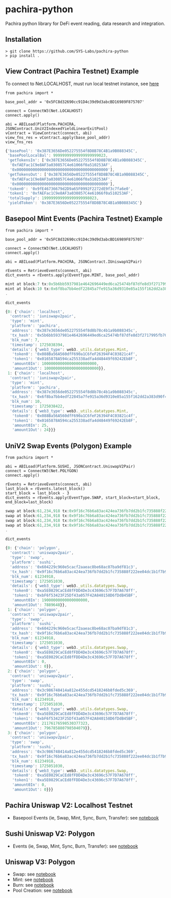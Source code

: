 # pachira-python
Pachira python library for DeFi event reading, data research and integration.

## Installation 
```
> git clone https://github.com/SYS-Labs/pachira-python
> pip install .
```

## View Contract (Pachira Testnet) Example

To connect to Net.LOCALHOST, must run local testnet instance, see [here](https://github.com/misesmind/indexeddefi/tree/pools)

```
from pachira import *

base_pool_addr = '0x5FC8d32690cc91D4c39d9d3abcBD16989F875707'

connect = ConnectW3(Net.LOCALHOST)
connect.apply()

abi = ABILoad(Platform.PACHIRA, JSONContract.UniV2IndexedYieldLinearExitPool)
vContract = ViewContract(connect, abi)
view_fns_res = vContract.apply(base_pool_addr)
view_fns_res
```

```javascript
{'basePool': '0x387E3656De052275554f8D8B78C4B1a9B088345C',
 'basePoolLocalBal': 99999999999999999999023,
 'getTokensIn': ['0x387E3656De052275554f8D8B78C4B1a9B088345C',
  '0xfAEFac1C9e8AF3a030857C4e61066f0a510253AF',
  '0x0000000000000000000000000000000000000000'],
 'getTokensOut': ['0x387E3656De052275554f8D8B78C4B1a9B088345C',
  '0xfAEFac1C9e8AF3a030857C4e61066f0a510253AF',
  '0x0000000000000000000000000000000000000000'],
 'token0': '0x9fE46736679d2D9a65F0992F2272dE9f3c7fa6e0',
 'token1': '0xfAEFac1C9e8AF3a030857C4e61066f0a510253AF',
 'totalSupply': 199999999999999999998023,
 'yieldToken': '0x387E3656De052275554f8D8B78C4B1a9B088345C'}
```


## Basepool Mint Events (Pachira Testnet) Example

```
from pachira import *

base_pool_addr = '0x5FC8d32690cc91D4c39d9d3abcBD16989F875707'

connect = ConnectW3(Net.LOCALHOST)
connect.apply()

abi = ABILoad(Platform.PACHIRA, JSONContract.IUniswapV2Pair)

rEvents = RetrieveEvents(connect, abi)
dict_events = rEvents.apply(EventType.MINT, base_pool_addr)
```

```javascript
mint at block:7 tx:0x5b6bb5937981e4642696449ed6ca25474bf87dfe8d3f2717995fb70c0d7a6249
mint at block:10 tx:0x6f8ba7bb4edf22845a7fe915a36d9310e85a155f162dd2a383d90f4a71606044
.
```

```
dict_events
```

```javascript
{0: {'chain': 'localhost',
  'contract': 'iuniswapv2pair',
  'type': 'mint',
  'platform': 'pachira',
  'address': '0x387e3656de052275554f8d8b78c4b1a9b088345c',
  'tx_hash': '0x5b6bb5937981e4642696449ed6ca25474bf87dfe8d3f2717995fb70c0d7a6249',
  'blk_num': 7,
  'timestamp': 1725038394,
  'details': {'web3_type': web3._utils.datatypes.Mint,
   'token0': '0x088Ba56A560dfF690a1C6feF26394F4C03821c4f',
   'token1': '0x0165878A594ca255338adfa4d48449f69242Eb8F',
   'amount0In': 100000000000000000000000,
   'amount1Out': 100000000000000000000000}},
 1: {'chain': 'localhost',
  'contract': 'iuniswapv2pair',
  'type': 'mint',
  'platform': 'pachira',
  'address': '0x387e3656de052275554f8d8b78c4b1a9b088345c',
  'tx_hash': '0x6f8ba7bb4edf22845a7fe915a36d9310e85a155f162dd2a383d90f4a71606044',
  'blk_num': 10,
  'timestamp': 1725038422,
  'details': {'web3_type': web3._utils.datatypes.Mint,
   'token0': '0x088Ba56A560dfF690a1C6feF26394F4C03821c4f',
   'token1': '0x0165878A594ca255338adfa4d48449f69242Eb8F',
   'amount0In': 25,
   'amount1Out': 24}}}
```

## UniV2 Swap Events (Polygon) Example

```
from pachira import *

abi = ABILoad(Platform.SUSHI, JSONContract.UniswapV2Pair)
connect = ConnectW3(Net.POLYGON)
connect.apply()

rEvents = RetrieveEvents(connect, abi)
last_block = rEvents.latest_block()
start_block = last_block - 3
dict_events = rEvents.apply(EventType.SWAP, start_block=start_block, end_block=last_block)
```

```javascript
swap at block:61,234,918 tx:0x9f16c76b6a83ac424ea736fb7dd2b1fc735888f222ee04dc1b1f7b933469faf8
swap at block:61,234,918 tx:0x9f16c76b6a83ac424ea736fb7dd2b1fc735888f222ee04dc1b1f7b933469faf8
swap at block:61,234,918 tx:0x9f16c76b6a83ac424ea736fb7dd2b1fc735888f222ee04dc1b1f7b933469faf8
swap at block:61,234,918 tx:0x9f16c76b6a83ac424ea736fb7dd2b1fc735888f222ee04dc1b1f7b933469faf8
.
```

```
dict_events
```

```javascript
{0: {'chain': 'polygon',
  'contract': 'uniswapv2pair',
  'type': 'swap',
  'platform': 'sushi',
  'address': '0x604229c960e5cacf2aaeac8be68ac07ba9df81c3',
  'tx_hash': '0x9f16c76b6a83ac424ea736fb7dd2b1fc735888f222ee04dc1b1f7b933469faf8',
  'blk_num': 61234918,
  'timestamp': 1725051030,
  'details': {'web3_type': web3._utils.datatypes.Swap,
   'token0': '0xa5E0829CaCEd8fFDD4De3c43696c57F7D7A678ff',
   'token1': '0xbF6f53423F25Df43a057F42A840158D6fDdB45BF',
   'amount0In': 19000000000000000000,
   'amount1Out': 7889648}},
 1: {'chain': 'polygon',
  'contract': 'uniswapv2pair',
  'type': 'swap',
  'platform': 'sushi',
  'address': '0x604229c960e5cacf2aaeac8be68ac07ba9df81c3',
  'tx_hash': '0x9f16c76b6a83ac424ea736fb7dd2b1fc735888f222ee04dc1b1f7b933469faf8',
  'blk_num': 61234918,
  'timestamp': 1725051030,
  'details': {'web3_type': web3._utils.datatypes.Swap,
   'token0': '0xa5E0829CaCEd8fFDD4De3c43696c57F7D7A678ff',
   'token1': '0xa5E0829CaCEd8fFDD4De3c43696c57F7D7A678ff',
   'amount0In': 0,
   'amount1Out': 0}},
 2: {'chain': 'polygon',
  'contract': 'uniswapv2pair',
  'type': 'swap',
  'platform': 'sushi',
  'address': '0x3c986748414a812e455dcd5418246b8fded5c369',
  'tx_hash': '0x9f16c76b6a83ac424ea736fb7dd2b1fc735888f222ee04dc1b1f7b933469faf8',
  'blk_num': 61234918,
  'timestamp': 1725051030,
  'details': {'web3_type': web3._utils.datatypes.Swap,
   'token0': '0xa5E0829CaCEd8fFDD4De3c43696c57F7D7A678ff',
   'token1': '0xbF6f53423F25Df43a057F42A840158D6fDdB45BF',
   'amount0In': 21176176598530377323,
   'amount1Out': 796785880798504079}},
 3: {'chain': 'polygon',
  'contract': 'uniswapv2pair',
  'type': 'swap',
  'platform': 'sushi',
  'address': '0x3c986748414a812e455dcd5418246b8fded5c369',
  'tx_hash': '0x9f16c76b6a83ac424ea736fb7dd2b1fc735888f222ee04dc1b1f7b933469faf8',
  'blk_num': 61234918,
  'timestamp': 1725051030,
  'details': {'web3_type': web3._utils.datatypes.Swap,
   'token0': '0xa5E0829CaCEd8fFDD4De3c43696c57F7D7A678ff',
   'token1': '0xa5E0829CaCEd8fFDD4De3c43696c57F7D7A678ff',
   'amount0In': 0,
   'amount1Out': 0}}}
```


## Pachira Uniswap V2: Localhost Testnet

* Basepool Events (ie, Swap, Mint, Sync, Burn, Transfer): see [notebook](https://github.com/SYS-Labs/pachira-python/blob/main/notebook/pachira/test_basepool_events.ipynb)

## Sushi Uniswap V2: Polygon 

* Events (ie, Swap, Mint, Sync, Burn, Transfer): see [notebook](https://github.com/SYS-Labs/pachira-python/blob/main/notebook/pachira/test_univ2_events.ipynb)

## Uniswap V3: Polygon

* Swap: see [notebook](https://github.com/SYS-Labs/pachira-python/blob/main/notebook/univ3/swap.ipynb)
* Mint: see [notebook](https://github.com/SYS-Labs/pachira-python/blob/main/notebook/univ3/mint.ipynb)
* Burn: see [notebook](https://github.com/SYS-Labs/pachira-python/blob/main/notebook/univ3/burn.ipynb)
* Pool Creation: see [notebook](https://github.com/SYS-Labs/pachira-python/blob/main/notebook/univ3/pool_created.ipynb) 
